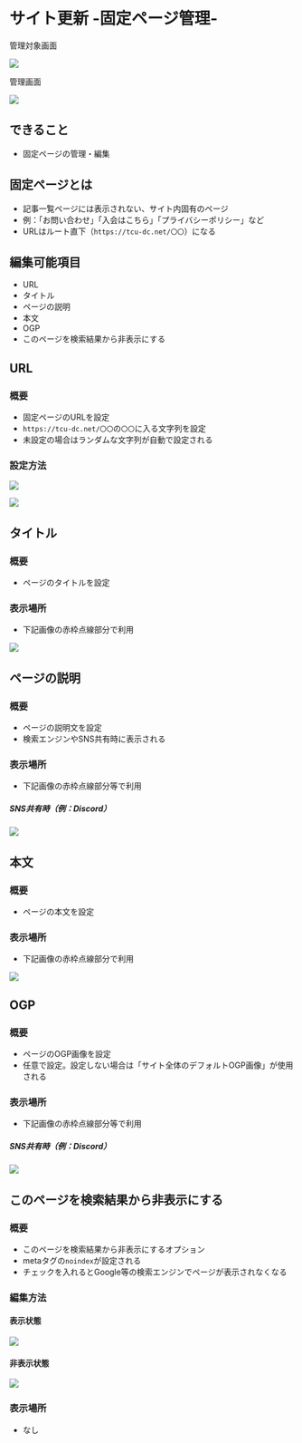 # サイト更新 -固定ページ管理-

管理対象画面

![](/attachments/20250213182653.png)

管理画面

![](/attachments/20250213182108.png)

## できること

- 固定ページの管理・編集

## 固定ページとは

- 記事一覧ページには表示されない、サイト内固有のページ
- 例：「お問い合わせ」「入会はこちら」「プライバシーポリシー」など
- URLはルート直下（`https://tcu-dc.net/〇〇`）になる

## 編集可能項目

- URL
- タイトル
- ページの説明
- 本文
- OGP
- このページを検索結果から非表示にする

## URL

### 概要

- 固定ページのURLを設定
- `https://tcu-dc.net/〇〇`の`〇〇`に入る文字列を設定
- 未設定の場合はランダムな文字列が自動で設定される

### 設定方法

![](/attachments/20250213185916.png)

![](/attachments/20250213190032.png)

## タイトル

### 概要

- ページのタイトルを設定

### 表示場所

- 下記画像の赤枠点線部分で利用

![](/attachments/20250213183144.png)

## ページの説明

### 概要

- ページの説明文を設定
- 検索エンジンやSNS共有時に表示される

### 表示場所

- 下記画像の赤枠点線部分等で利用

##### SNS共有時（例：Discord）

![](/attachments/20250213183250.png)

## 本文

### 概要

- ページの本文を設定

### 表示場所

- 下記画像の赤枠点線部分で利用

![](/attachments/20250213183249.png)

## OGP

### 概要

- ページのOGP画像を設定
- 任意で設定。設定しない場合は「サイト全体のデフォルトOGP画像」が使用される

### 表示場所

- 下記画像の赤枠点線部分等で利用

##### SNS共有時（例：Discord）

![](/attachments/20250117230229.png)

## このページを検索結果から非表示にする

### 概要

- このページを検索結果から非表示にするオプション
- metaタグの`noindex`が設定される
- チェックを入れるとGoogle等の検索エンジンでページが表示されなくなる

### 編集方法

#### 表示状態

![](/attachments/20250213184321.png)

#### 非表示状態

![](/attachments/20250213184152.png)

### 表示場所

- なし